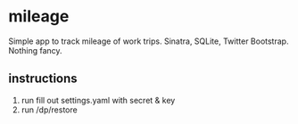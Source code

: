 mileage
================

Simple app to track mileage of work trips. Sinatra, SQLite, Twitter Bootstrap. Nothing fancy.

instructions
------------

1. run fill out settings.yaml with secret & key
2. run /dp/restore